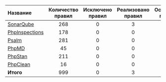 | Название | Количество правил | Исключено правил | Реализовано правил | Оставшиеся правила |
|:---------|:-----------------:|:----------------:|:------------------:|:------------------:|
|[SonarQube](sonar_qube.json)|268|0|3|265|
|[PhpInspections](php_inspections.json)|178|0|0|178|
|[Psalm](psalm.json)|281|0|0|281|
|[PhpMD](php_md.json)|45|0|0|45|
|[PhpStan](php_stan.json)|211|0|0|211|
|[PhpClean](php_clean.json)|16|0|0|16|
|**Итого**|999|0|3|996|
